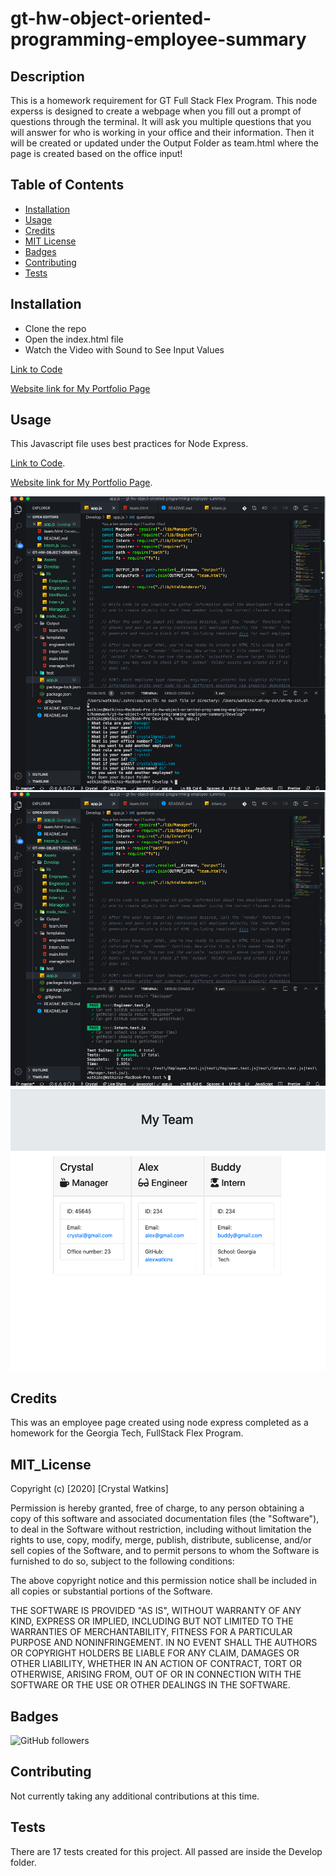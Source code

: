 # gt-hw-object-oriented-programming-employee-summary
## Description 

This is a homework requirement for GT Full Stack Flex Program. This node experss is designed to create a webpage when you fill out a prompt of questions through the terminal. It will ask you multiple questions that you will answer for who is working in your office and their information. Then it will be created or updated under the Output Folder as team.html where the page is created based on the office input!


## Table of Contents

* [Installation](#installation)
* [Usage](#usage)
* [Credits](#credits)
* [MIT License](#mit_license)
* [Badges](#badges)
* [Contributing](#contributing)
* [Tests](#tests)


## Installation

* Clone the repo
* Open the index.html file
* Watch the Video with Sound to See Input Values


[Link to Code](https://crystalwatkins.github.io/gt-hw-object-oriented-programming-employee-summary/)
 
[Website link for My Portfolio Page](https://github.com/CrystalWatkins/gt-hw-object-oriented-programming-employee-summary)


## Usage 

This Javascript file uses best practices for Node Express.

[Link to Code](https://crystalwatkins.github.io/gt-hw-object-oriented-programming-employee-summary/).
 
[Website link for My Portfolio Page](https://github.com/CrystalWatkins/gt-hw-object-oriented-programming-employee-summary).

![Photo 1](/Assets/app.png)
![Photo 2](/Assets/tests.png)
![Photo 3](/Assets/webpage.png)

## Credits

This was an employee page created using node express completed as a homework for the Georgia Tech, FullStack Flex Program.

## MIT_License

Copyright (c) [2020] [Crystal Watkins]

Permission is hereby granted, free of charge, to any person obtaining a copy
of this software and associated documentation files (the "Software"), to deal
in the Software without restriction, including without limitation the rights
to use, copy, modify, merge, publish, distribute, sublicense, and/or sell
copies of the Software, and to permit persons to whom the Software is
furnished to do so, subject to the following conditions:

The above copyright notice and this permission notice shall be included in all
copies or substantial portions of the Software.

THE SOFTWARE IS PROVIDED "AS IS", WITHOUT WARRANTY OF ANY KIND, EXPRESS OR
IMPLIED, INCLUDING BUT NOT LIMITED TO THE WARRANTIES OF MERCHANTABILITY,
FITNESS FOR A PARTICULAR PURPOSE AND NONINFRINGEMENT. IN NO EVENT SHALL THE
AUTHORS OR COPYRIGHT HOLDERS BE LIABLE FOR ANY CLAIM, DAMAGES OR OTHER
LIABILITY, WHETHER IN AN ACTION OF CONTRACT, TORT OR OTHERWISE, ARISING FROM,
OUT OF OR IN CONNECTION WITH THE SOFTWARE OR THE USE OR OTHER DEALINGS IN THE
SOFTWARE.


## Badges

![GitHub followers](https://img.shields.io/github/followers/CrystalWatkins?style=social)


## Contributing

Not currently taking any additional contributions at this time.

## Tests

There are 17 tests created for this project. All passed are inside the Develop folder.

